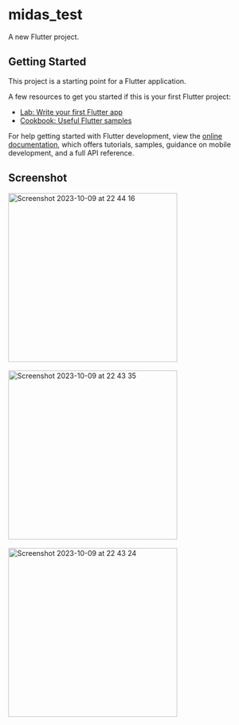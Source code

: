 # midas_test

A new Flutter project.

## Getting Started

This project is a starting point for a Flutter application.

A few resources to get you started if this is your first Flutter project:

- [Lab: Write your first Flutter app](https://docs.flutter.dev/get-started/codelab)
- [Cookbook: Useful Flutter samples](https://docs.flutter.dev/cookbook)

For help getting started with Flutter development, view the
[online documentation](https://docs.flutter.dev/), which offers tutorials,
samples, guidance on mobile development, and a full API reference.

## Screenshot

<img width="339" alt="Screenshot 2023-10-09 at 22 44 16" src="https://github.com/fahronona/MIDAS-TECHNICAL-TEST/assets/43464944/1d36bc12-4c67-4c0e-8d7f-7ecfe89fd4bc">
<br>
<br>
<img width="339" alt="Screenshot 2023-10-09 at 22 43 35" src="https://github.com/fahronona/MIDAS-TECHNICAL-TEST/assets/43464944/82bed8dd-3d64-414c-be41-234364d91c53">
<br>
<br>
<img width="339" alt="Screenshot 2023-10-09 at 22 43 24" src="https://github.com/fahronona/MIDAS-TECHNICAL-TEST/assets/43464944/4b82f646-a9ac-4dc9-9280-6e8650152453">

